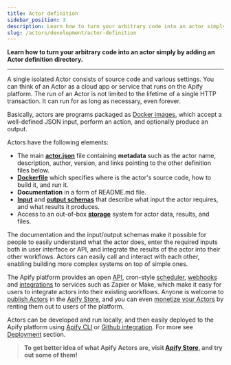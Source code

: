 ```yaml
---
title: Actor definition
sidebar_position: 3
description: Learn how to turn your arbitrary code into an actor simply by adding an Actor definition directory.
slug: /actors/development/actor-definition
---
```


**Learn how to turn your arbitrary code into an actor simply by adding an Actor definition directory.**

---

A single isolated Actor consists of source code and various settings. You can think of an Actor as a cloud app or service that runs on the Apify platform. The run of an Actor is not limited to the lifetime of a single HTTP transaction. It can run for as long as necessary, even forever.

Basically, actors are programs packaged as [Docker images](https://hub.docker.com/), which accept a well-defined JSON input, perform an action, and optionally produce an output.

Actors have the following elements:

- The main **[actor.json](./actor_json.md)** file containing **metadata** such as the actor name, description, author, version, and links pointing to the other definition files below.
- **[Dockerfile](./dockerfile.md)** which specifies where is the actor's source code, how to build it, and run it.
- **Documentation** in a form of README.md file.
- **[Input](./input_schema/index.md)** and **[output schemas](./output_schema.md)** that describe what input the actor requires, and what results it produces.
- Access to an out-of-box **[storage](../../../storage/index.md)** system for actor data, results, and files.

The documentation and the input/output schemas make it possible for people to easily understand what the actor does, enter the required inputs both in user interface or API, and integrate the results of the actor into their other workflows. Actors can easily call and interact with each other, enabling building more complex systems on top of simple ones.

The Apify platform provides an open [API](/api/v2), cron-style [scheduler](../schedules), [webhooks]('../../integrations/webhooks) and [integrations](../../integrations) to services such as Zapier or Make, which make it easy for users to integrate actors into their existing workflows. Anyone is welcome to [publish Actors](/platform/actors/publishing) in the [Apify Store](https://apify.com/store), and you can even [monetize your Actors](/platform/actors/publishing/monetize) by renting them out to users of the platform.

Actors can be developed and run locally, and then easily deployed to the Apify platform using [Apify CLI](/cli) or [Github integration](../../../integrations/github.md). For more see [Deployment](../deployment/index.md) section.

> **To get better idea of what Apify Actors are, visit [Apify Store](https://apify.com/store), and try out some of them!**

